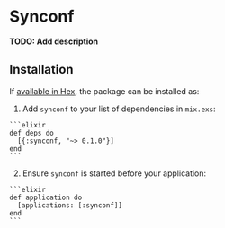 # Synconf

**TODO: Add description**

## Installation

If [available in Hex](https://hex.pm/docs/publish), the package can be installed as:

  1. Add `synconf` to your list of dependencies in `mix.exs`:

    ```elixir
    def deps do
      [{:synconf, "~> 0.1.0"}]
    end
    ```

  2. Ensure `synconf` is started before your application:

    ```elixir
    def application do
      [applications: [:synconf]]
    end
    ```

